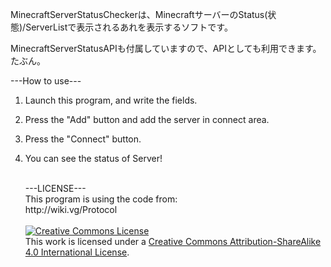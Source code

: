 MinecraftServerStatusCheckerは、MinecraftサーバーのStatus(状態)/ServerListで表示されるあれを表示するソフトです。

MinecraftServerStatusAPIも付属していますので、APIとしても利用できます。たぶん。

---How to use---<br>

1. Launch this program, and write the fields.
2. Press the "Add" button and add the server in connect area.<br>
3. Press the "Connect" button. 
4. You can see the status of Server!<br>
   
   <br>
   ---LICENSE---<br>
   This program is using the code from: <br>
   http://wiki.vg/Protocol<br>
   <br>
   <a rel="license" href="http://creativecommons.org/licenses/by-sa/4.0/"><img alt="Creative Commons License" style="border-width:0" src="https://i.creativecommons.org/l/by-sa/4.0/88x31.png" /></a><br />This work is licensed under a <a rel="license" href="http://creativecommons.org/licenses/by-sa/4.0/">Creative Commons Attribution-ShareAlike 4.0 International License</a>.

